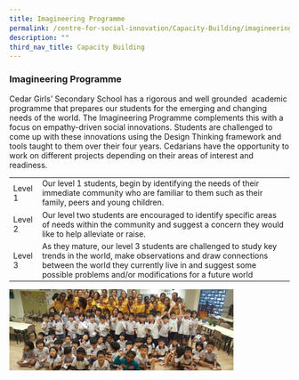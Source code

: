 ```yaml
---
title: Imagineering Programme
permalink: /centre-for-social-innovation/Capacity-Building/imagineering-programme/
description: ""
third_nav_title: Capacity Building
---
```

### Imagineering Programme

Cedar Girls’ Secondary School has a rigorous and well grounded  academic programme that prepares our students for the emerging and changing needs of the world. The Imagineering Programme complements this with a focus on empathy-driven social innovations. Students are challenged to come up with these innovations using the Design Thinking framework and tools taught to them over their four years. Cedarians have the opportunity to work on different projects depending on their areas of interest and readiness.

|  |  |
|---|---|
| Level 1 | Our level 1 students, begin by identifying the needs of their immediate community who are familiar to them such as their family, peers and young children. |
| Level 2 | Our level two students are encouraged to identify specific areas of needs within the community and suggest a concern they would like to help alleviate or raise.  |
| Level 3 | As they mature, our level 3 students are challenged to study key trends in the world, make observations and draw connections between the world they currently live in and suggest some possible problems and/or modifications for a future world  |

<img src="/images/imagineering.png" style="width:80%">